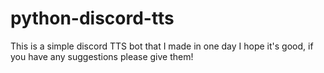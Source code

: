 # python-discord-tts

This is a simple discord TTS bot that I made in one day
I hope it's good, if you have any suggestions please give them!
